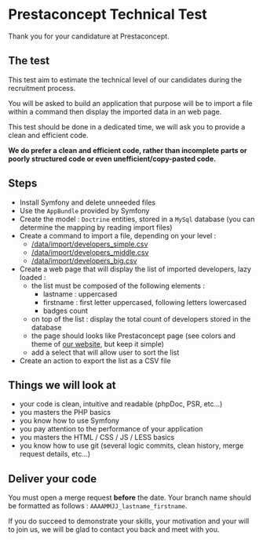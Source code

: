 # Prestaconcept Technical Test

Thank you for your candidature at Prestaconcept.


## The test

This test aim to estimate the technical level of our candidates during the 
recruitment process.

You will be asked to build an application that purpose will be to import a 
file within a command then display the imported data in an web page.

This test should be done in a dedicated time, we will ask you to provide a 
clean and efficient code.

**We do prefer a clean and efficient code, rather than incomplete parts or poorly structured code or even unefficient/copy-pasted code.**


## Steps

- Install Symfony and delete unneeded files
- Use the `AppBundle` provided by Symfony
- Create the model : `Doctrine` entities, stored in a `MySql` database 
  (you can determine the mapping by reading import files)
- Create a command to import a file, depending on your level :
    - [/data/import/developers_simple.csv](/data/import/developers_simple.csv)
    - [/data/import/developers_middle.csv](/data/import/developers_middle.csv)
    - [/data/import/developers_big.csv](/data/import/developers_big.csv)
- Create a web page that will display the list of imported developers, 
  lazy loaded :
    - the list must be composed of the following elements :
        - lastname : uppercased
        - firstname : first letter uppercased, following letters lowercased
        - badges count
    - on top of the list : display the total count of developers stored in 
      the database
    - the page should looks like Prestaconcept page 
      (see colors and theme of [our website](https://www.prestaconcept.net/), 
      but keep it simple)
    - add a select that will allow user to sort the list
- Create an action to export the list as a CSV file


## Things we will look at

- your code is clean, intuitive and readable (phpDoc, PSR, etc...) 
- you masters the PHP basics
- you know how to use Symfony
- you pay attention to the performance of your application
- you masters the HTML / CSS / JS / LESS basics
- you know how to use git 
  (several logic commits, clean history, merge request details, etc...)


## Deliver your code

You must open a merge request **before** the date.
Your branch name should be formatted as follows : `AAAAMMJJ_lastname_firstname`.

If you do succeed to demonstrate your skills, 
your motivation and your will to join us, 
we will be glad to contact you back and meet with you.
